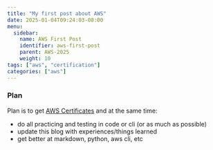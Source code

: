 ```yaml
---
title: "My first post about AWS"
date: 2025-01-04T09:24:03-08:00
menu:
  sidebar:
    name: AWS First Post
    identifier: aws-first-post
    parent: AWS-2025
    weight: 10
tags: ["aws", "certification"]
categories: ["aws"]
---
```

### Plan

Plan is to get [AWS Certificates](https://aws.amazon.com/certification/) and at the same time:
- do all practicing and testing in code or cli (or as much as possible)
- update this blog with experiences/things learned
- get better at markdown, python, aws cli, etc
